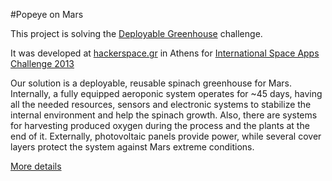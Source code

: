 #Popeye on Mars

This project is solving the [Deployable Greenhouse] challenge.

It was developed at [hackerspace.gr] in Athens for [International Space Apps Challenge 2013]

Our solution is a deployable, reusable spinach greenhouse for Mars.
Internally, a fully equipped aeroponic system operates for ~45 days, having all the needed resources, sensors and electronic systems to stabilize the internal environment and help the spinach growth.
Also, there are systems for harvesting produced oxygen during the process and the plants at the end of it.
Externally, photovoltaic panels provide power, while several cover layers protect the system against Mars extreme conditions.

[More details]

[More details]:https://github.com/hsgr/pom/wiki
[Deployable Greenhouse]: http://spaceappschallenge.org/challenge/deployable-greenhouse/
[hackerspace.gr]:http://hackerspace.gr/wiki/Main_Page
[International Space Apps Challenge 2013]:http://spaceappschallenge.org/
